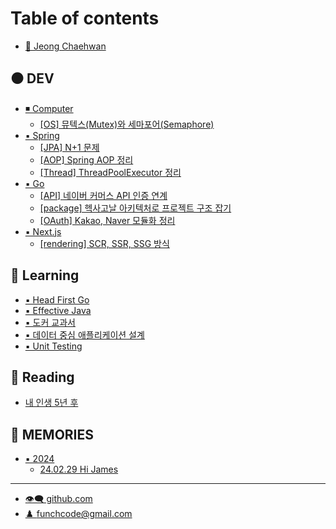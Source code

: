 # Table of contents

* [🔹 Jeong Chaehwan](README.md)

## ⚫ DEV

* [◾ Computer](dev/computer/README.md)
  * [\[OS\] 뮤텍스(Mutex)와 세마포어(Semaphore)](dev/computer/os-mutex-semaphore.md)
* [▪️ Spring](dev/spring/README.md)
  * [\[JPA\] N+1 문제](dev/spring/jpa-n+1.md)
  * [\[AOP\] Spring AOP 정리](dev/spring/aop-spring-aop.md)
  * [\[Thread\] ThreadPoolExecutor 정리](dev/spring/thread-threadpoolexecutor.md)
* [▪️ Go](dev/golang/README.md)
  * [\[API\] 네이버 커머스 API 인증 연계](dev/golang/api-api.md)
  * [\[package\] 헥사고날 아키텍처로 프로젝트 구조 잡기](dev/golang/package.md)
  * [\[OAuth\] Kakao, Naver 모듈화 정리](dev/golang/oauth-kakao-naver.md)
* [▪️ Next.js](dev/next.js/README.md)
  * [\[rendering\] SCR, SSR, SSG 방식](dev/next.js/rendering-scr-ssr-ssg.md)

## 🔘 Learning

* [▪️ Head First Go](learning/head-first-go.md)
* [▪️ Effective Java](learning/effective-java.md)
* [▪️ 도커 교과서](learning/docker-course-book.md)
* [▪️ 데이터 중심 애플리케이션 설계](learning/undefined.md)
* [▪️ Unit Testing](learning/unit-testing.md)

## 🔳 Reading

* [내 인생 5년 후](reading/5.md)

## 🔲 MEMORIES

* [▪️ 2024](memories/2024/README.md)
  * [24.02.29 Hi James](memories/2024/24.02.29-hi-james.md)

***

* [👁️‍🗨️ github.com](https://github.com/funchcode)
* [♟️ funchcode@gmail.com](mailto:funchcode@gmail.com)
